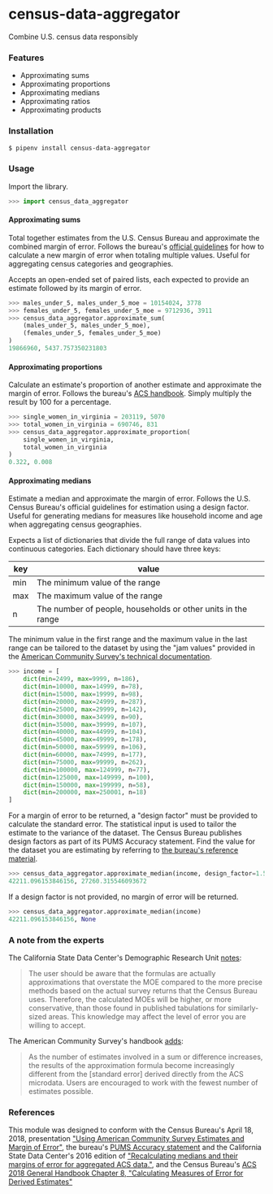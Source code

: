 # census-data-aggregator

Combine U.S. census data responsibly

### Features

* Approximating sums
* Approximating proportions
* Approximating medians
* Approximating ratios
* Approximating products

### Installation

```bash
$ pipenv install census-data-aggregator
```

### Usage

Import the library.

```python
>>> import census_data_aggregator
```

#### Approximating sums

Total together estimates from the U.S. Census Bureau and approximate the combined margin of error. Follows the bureau's [official guidelines](https://www.documentcloud.org/documents/6162551-20180418-MOE.html) for how to calculate a new margin of error when totaling multiple values. Useful for aggregating census categories and geographies.

Accepts an open-ended set of paired lists, each expected to provide an estimate followed by its margin of error.

```python
>>> males_under_5, males_under_5_moe = 10154024, 3778
>>> females_under_5, females_under_5_moe = 9712936, 3911
>>> census_data_aggregator.approximate_sum(
    (males_under_5, males_under_5_moe),
    (females_under_5, females_under_5_moe)
)
19866960, 5437.757350231803
```


#### Approximating proportions

Calculate an estimate's proportion of another estimate and approximate the margin of error. Follows the bureau's [ACS handbook](https://www.documentcloud.org/documents/6162551-20180418-MOE.html). Simply multiply the result by 100 for a percentage.

```python
>>> single_women_in_virginia = 203119, 5070
>>> total_women_in_virginia = 690746, 831
>>> census_data_aggregator.approximate_proportion(
    single_women_in_virginia,
    total_women_in_virginia
)
0.322, 0.008
```


#### Approximating medians

Estimate a median and approximate the margin of error. Follows the U.S. Census Bureau's official guidelines for estimation using a design factor. Useful for generating medians for measures like household income and age when aggregating census geographies.

Expects a list of dictionaries that divide the full range of data values into continuous categories. Each dictionary should have three keys:

| key | value                                                               |
|-----|---------------------------------------------------------------------|
| min | The minimum value of the range                                      |
| max | The maximum value of the range                                      |
| n   | The number of people, households or other units in the range        |

The minimum value in the first range and the maximum value in the last range can be tailored to the dataset by using the "jam values" provided in the [American Community Survey's technical documentation](https://www.documentcloud.org/documents/6165752-2017-SummaryFile-Tech-Doc.html#document/p20/a508561).

```python
>>> income = [
    dict(min=2499, max=9999, n=186),
    dict(min=10000, max=14999, n=78),
    dict(min=15000, max=19999, n=98),
    dict(min=20000, max=24999, n=287),
    dict(min=25000, max=29999, n=142),
    dict(min=30000, max=34999, n=90),
    dict(min=35000, max=39999, n=107),
    dict(min=40000, max=44999, n=104),
    dict(min=45000, max=49999, n=178),
    dict(min=50000, max=59999, n=106),
    dict(min=60000, max=74999, n=177),
    dict(min=75000, max=99999, n=262),
    dict(min=100000, max=124999, n=77),
    dict(min=125000, max=149999, n=100),
    dict(min=150000, max=199999, n=58),
    dict(min=200000, max=250001, n=18)
]
```

For a margin of error to be returned, a "design factor" must be provided to calculate the standard error. The statistical input is used to tailor the estimate to the variance of the dataset. The Census Bureau publishes design factors as part of its PUMS Accuracy statement. Find the value for the dataset you are estimating by referring to [the bureau's reference material](https://www.census.gov/programs-surveys/acs/technical-documentation/pums/documentation.html).

```python
>>> census_data_aggregator.approximate_median(income, design_factor=1.5)
42211.096153846156, 27260.315546093672
```

If a design factor is not provided, no margin of error will be returned.

```python
>>> census_data_aggregator.approximate_median(income)
42211.096153846156, None
```

### A note from the experts

The California State Data Center's Demographic Research Unit [notes](https://www.documentcloud.org/documents/6165014-How-to-Recalculate-a-Median.html#document/p4/a508562):

> The user should be aware that the formulas are actually approximations that overstate the MOE compared to the more precise methods based on the actual survey returns that the Census Bureau uses. Therefore, the calculated MOEs will be higher, or more conservative, than those found in published tabulations for similarly-sized areas. This knowledge may affect the level of error you are willing to accept.

The American Community Survey's handbook [adds](https://www.documentcloud.org/documents/6177941-Acs-General-Handbook-2018-ch08.html#document/p3/a509993):

> As the number of estimates involved in a sum or difference increases, the results of the approximation formula become increasingly different from the [standard error] derived directly from the ACS microdata. Users are encouraged to work with the fewest number of estimates possible.


### References

This module was designed to conform with the Census Bureau's April 18, 2018, presentation ["Using American Community Survey Estimates and Margin of Error"](https://www.documentcloud.org/documents/6162551-20180418-MOE.html), the bureau's [PUMS Accuracy statement](https://www.documentcloud.org/documents/6165603-2013-2017AccuracyPUMS.html) and the California State Data Center's 2016 edition of ["Recalculating medians and their margins of error for aggregated ACS data."](https://www.documentcloud.org/documents/6165014-How-to-Recalculate-a-Median.html), and the Census Bureau's [ACS 2018 General Handbook Chapter 8, "Calculating Measures of Error for Derived Estimates"](https://www.documentcloud.org/documents/6177941-Acs-General-Handbook-2018-ch08.html)
